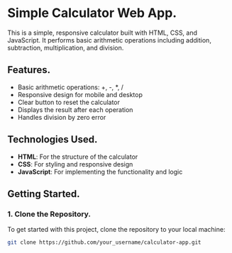# Simple Calculator Web App.

This is a simple, responsive calculator built with HTML, CSS, and JavaScript. It performs basic arithmetic operations including addition, subtraction, multiplication, and division.

## Features.

- Basic arithmetic operations: +, -, *, /
- Responsive design for mobile and desktop
- Clear button to reset the calculator
- Displays the result after each operation
- Handles division by zero error

## Technologies Used.

- **HTML**: For the structure of the calculator
- **CSS**: For styling and responsive design
- **JavaScript**: For implementing the functionality and logic

## Getting Started.

### 1. Clone the Repository.

To get started with this project, clone the repository to your local machine:

```bash
git clone https://github.com/your_username/calculator-app.git
